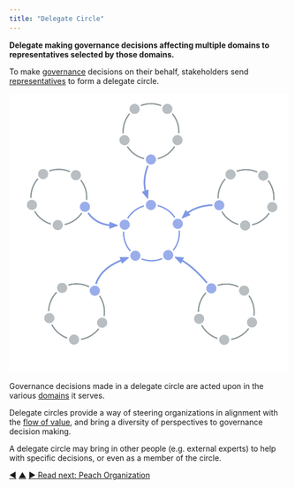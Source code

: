 ```yaml
---
title: "Delegate Circle"
---
```



**Delegate making governance decisions affecting multiple domains to representatives selected by those domains.**

To make <a href="#" class="tooltip" title="Governance: The process of setting objectives and making and evolving decisions that guide people towards achieving those objectives.">governance</a> decisions on their behalf, stakeholders send [representatives](representative.html) to form a delegate circle.

![Delegate Circle](img/structural-patterns/delegate-circle.png)

Governance decisions made in a delegate circle are acted upon in the various <a href="#" class="tooltip" title="Domain: A distinct area of influence, activity and decision making within an organization.">domains</a> it serves.

Delegate circles provide a way of steering organizations in alignment with the <a href="#" class="tooltip" title="Flow of Value: Deliverables traveling through an organization towards customers or other stakeholders.">flow of value</a>, and bring a diversity of perspectives to governance decision making.

A delegate circle may bring in other people (e.g. external experts) to help with specific decisions, or even as a member of the circle.


<div class="bottom-nav">
<a href="service-circle.html" title="Back to: Service Circle">◀</a> <a href="organizational-structure.html" title="Up: Organizational Structure">▲</a> <a href="peach-organization.html" title="Read next: Peach Organization">▶ Read next: Peach Organization</a>
</div>


<script type="text/javascript">
Mousetrap.bind('g n', function() {
    window.location.href = 'peach-organization.html';
    return false;
});
</script>

